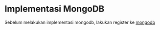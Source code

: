 # Implementasi MongoDB 
Sebelum melakukan implementasi mongodb, lakukan register ke [mongodb](https://www.mongodb.com/)
